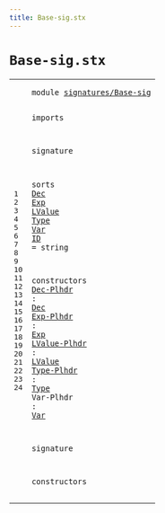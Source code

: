 ```yaml
---
title: Base-sig.stx
---
```


# `Base-sig.stx`



[pdmosses/metaborg-tiger/org.metaborg.lang.tiger.statix/src-gen/statix/signatures/Base-sig.stx]: https://github.com/pdmosses/metaborg-tiger/blob/master/org.metaborg.lang.tiger.statix/src-gen/statix/signatures/Base-sig.stx "The source file on GitHub"

<div class="stx"><table class="highlighttable"><tbody><tr><td class="linenos"><div class="linenodiv"><pre><span></span>1
2
3
4
5
6
7
8
9
10
11
12
13
14
15
16
17
18
19
20
21
22
23
24
</pre></div></td>
<td class="code"><pre><code><span class="keyword">module</span> <a href="../Arrays-sig.stx#signatures/Base-sig_40_59" id="signatures/Base-sig_7_26" title="Referenced at ../Arrays-sig.stx line 4; ../Bindings-sig.stx line 4; ../Control-Flow-sig.stx line 4; ../Functions-sig.stx line 4; ../Identifiers-sig.stx line 4; ../Numbers-sig.stx line 4; ../Records-sig.stx line 4; ../Strings-sig.stx line 4; ../Tiger-sig.stx line 4; ../Types-sig.stx line 4; ../Variables-sig.stx line 4">signatures/Base-sig</a>

<span class="keyword">imports</span>

<span class="keyword">signature</span>

  <span class="keyword">sorts</span>
    <a href="#Dec_148_151" id="Dec_60_63" title="Referenced at line 16; ../Bindings-sig.stx line 17, 18; ../Functions-sig.stx line 17, 18; ../Types-sig.stx line 15; ../Variables-sig.stx line 15, 16; ../../../../trans/static-semantics.stx line 177, 178">Dec</a>
    <a href="#Exp_168_171" id="Exp_68_71" title="Referenced at line 17; ../Arrays-sig.stx line 15, 15, 15, 17; ../Bindings-sig.stx line 17, 17; ../Control-Flow-sig.stx line 15, 15, 16, 16, 16, 16, 17, 17, 17, 18, 18, 18, 19, 19, 19, 19, 20, 21, 21; ../Functions-sig.stx line 17, 18, 20, 20; ../Numbers-sig.stx line 16, 17, 17, 18, 18, 18, 19, 19, 19, 20, 20, 20, 21, 21, 21, 22, 22, 22, 23, 23, 23, 24, 24, 24, 25, 25, 25, 26, 26, 26, 27, 27, 27, 28, 28, 28, 29, 29, 29; ../Records-sig.stx line 21, 22, 23; ../Strings-sig.stx line 17; ../Tiger-sig.stx line 28; ../Variables-sig.stx line 15, 16, 19; ../../../../trans/static-semantics.stx line 160, 164">Exp</a>
    <a href="#LValue_191_197" id="LValue_76_82" title="Referenced at line 18; ../Arrays-sig.stx line 17, 17; ../Control-Flow-sig.stx line 21; ../Records-sig.stx line 24, 24; ../Variables-sig.stx line 18, 19; ../../../../trans/static-semantics.stx line 165">LValue</a>
    <a href="#Type_215_219" id="Type_87_91" title="Referenced at line 19; ../Arrays-sig.stx line 16; ../Functions-sig.stx line 18, 19; ../Records-sig.stx line 19; ../Types-sig.stx line 15, 16; ../Variables-sig.stx line 15; ../../../../trans/static-semantics.stx line 222">Type</a>
    <a href="#Var_236_239" id="Var_96_99" title="Referenced at line 20; ../Control-Flow-sig.stx line 19; ../Variables-sig.stx line 17, 18">Var</a>
    <a href="../Arrays-sig.stx#ID_135_137" id="ID_104_106" title="Referenced at ../Arrays-sig.stx line 15, 16; ../Functions-sig.stx line 17, 18, 19, 20; ../Records-sig.stx line 20, 20, 22, 23, 24; ../Types-sig.stx line 15, 16; ../Variables-sig.stx line 15, 16, 17; ../../../../trans/static-semantics.stx line 24, 25, 28, 29, 37, 40, 49, 50, 51, 73, 74, 92, 93, 95, 455, 470, 470">ID</a> = <span class="keyword">string</span>

  <span class="keyword">constructors</span>
    <a href="../../../../trans/static-semantics.stx#Dec-Plhdr_12721_12730" id="Dec-Plhdr_136_145" title="Referenced at ../../../../trans/static-semantics.stx line 525">Dec-Plhdr</a> : <a href="#Dec_60_63" id="Dec_148_151" title="Defined at line 8">Dec</a>
    <a href="../../../../trans/static-semantics.stx#Exp-Plhdr_12903_12912" id="Exp-Plhdr_156_165" title="Referenced at ../../../../trans/static-semantics.stx line 535">Exp-Plhdr</a> : <a href="#Exp_68_71" id="Exp_168_171" title="Defined at line 9">Exp</a>
    <a href="../../../../trans/static-semantics.stx#LValue-Plhdr_12685_12697" id="LValue-Plhdr_176_188" title="Referenced at ../../../../trans/static-semantics.stx line 523">LValue-Plhdr</a> : <a href="#LValue_76_82" id="LValue_191_197" title="Defined at line 10">LValue</a>
    <a href="../../../../trans/static-semantics.stx#Type-Plhdr_12752_12762" id="Type-Plhdr_202_212" title="Referenced at ../../../../trans/static-semantics.stx line 527">Type-Plhdr</a> : <a href="#Type_87_91" id="Type_215_219" title="Defined at line 11">Type</a>
    <span id="Var-Plhdr_224_233" title="Not referenced locally, nor via imports">Var-Plhdr</span> : <a href="#Var_96_99" id="Var_236_239" title="Defined at line 12">Var</a>

<span class="keyword">signature</span>

  <span class="keyword">constructors</span>
</code></pre></td></tr></tbody></table></div>